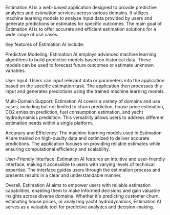 Estimation AI is a web-based application designed to provide predictive analytics and estimation services across various domains. It utilizes machine learning models to analyze input data provided by users and generate predictions or estimates for specific outcomes. The main goal of Estimation AI is to offer accurate and efficient estimation solutions for a wide range of use cases.

Key features of Estimation AI include:

Predictive Modeling: Estimation AI employs advanced machine learning algorithms to build predictive models based on historical data. These models can be used to forecast future outcomes or estimate unknown variables.

User Input: Users can input relevant data or parameters into the application based on the specific estimation task. The application then processes this input and generates predictions using the trained machine learning models.

Multi-Domain Support: Estimation AI covers a variety of domains and use cases, including but not limited to churn prediction, house price estimation, CO2 emission prediction, fuel consumption estimation, and yacht hydrodynamics prediction. This versatility allows users to address different estimation needs within a single platform.

Accuracy and Efficiency: The machine learning models used in Estimation AI are trained on high-quality data and optimized to deliver accurate predictions. The application focuses on providing reliable estimates while ensuring computational efficiency and scalability.

User-Friendly Interface: Estimation AI features an intuitive and user-friendly interface, making it accessible to users with varying levels of technical expertise. The interface guides users through the estimation process and presents results in a clear and understandable manner.

Overall, Estimation AI aims to empower users with reliable estimation capabilities, enabling them to make informed decisions and gain valuable insights across diverse domains. Whether it's predicting customer churn, estimating house prices, or analyzing yacht hydrodynamics, Estimation AI serves as a valuable tool for predictive analytics and decision-making.
